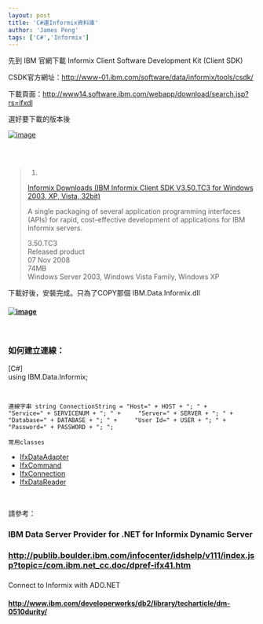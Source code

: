 ```yaml
---
layout: post
title: 'C#連Informix資料庫'
author: 'James Peng'
tags: ['C#','Informix']
---
```


先到 IBM 官網下載 Informix Client Software Development Kit (Client SDK)

CSDK官方網址：<http://www-01.ibm.com/software/data/informix/tools/csdk/>

下載頁面：<http://www14.software.ibm.com/webapp/download/search.jsp?rs=ifxdl>

選好要下載的版本後

[![image](http://lh3.ggpht.com/_AnTT9cbXdqY/SUmeENHBIlI/AAAAAAAAGFA/3ABGB7AylDc/image_thumb%5B18%5D.png?imgmax=800 "image")](http://lh5.ggpht.com/_AnTT9cbXdqY/SUmeDGlLM-I/AAAAAAAAGE8/sH6rBJh-z_o/s1600-h/image%5B7%5D.png)

#####  

> 1.  
> [Informix Downloads (IBM Informix Client SDK V3.50.TC3 for Windows
> 2003, XP, Vista,
> 32bit)](http://www14.software.ibm.com/webapp/download/preconfig.jsp?id=2008-05-15+10%3A17%3A15.804015R&S_TACT=104CBW71&S_CMP=)
>
> A single packaging of several application programming interfaces
> (APIs) for rapid, cost-effective development of applications for IBM
> Informix servers.
>
> 3.50.TC3  
> Released product  
> 07 Nov 2008  
> 74MB  
> Windows Server 2003, Windows Vista Family, Windows XP

下載好後，安裝完成。只為了COPY那個 IBM.Data.Informix.dll

#### [![image](http://lh3.ggpht.com/_AnTT9cbXdqY/SUmeFRT8MyI/AAAAAAAAGFI/OgOLszw9FpE/image_thumb%5B19%5D.png?imgmax=800 "image")](http://lh5.ggpht.com/_AnTT9cbXdqY/SUmeEip5ouI/AAAAAAAAGFE/v-hNMmSsSTQ/s1600-h/image%5B10%5D.png)

 

### 如何建立連線：

  
[C\#]  
using IBM.Data.Informix;

     

    連線字串 string ConnectionString = "Host=" + HOST + "; " +     "Service=" + SERVICENUM + "; " +     "Server=" + SERVER + "; " +     "Database=" + DATABASE + "; " +     "User Id=" + USER + "; " +     "Password=" + PASSWORD + "; ";

    常用classes

  

-   [IfxDataAdapter](http://publib.boulder.ibm.com/infocenter/idshelp/v111/topic/com.ibm.net_cc.doc/dpref-ifx51.htm#dqx1db2dataadapterclass)  
-   [IfxCommand](http://publib.boulder.ibm.com/infocenter/idshelp/v111/topic/com.ibm.net_cc.doc/dpref-ifx47.htm#dqx1db2commandclass)  
-   [IfxConnection](http://publib.boulder.ibm.com/infocenter/idshelp/v111/topic/com.ibm.net_cc.doc/dpref-ifx48.htm#dqx1db2connectionclass)  
-   [IfxDataReader](http://publib.boulder.ibm.com/infocenter/idshelp/v111/topic/com.ibm.net_cc.doc/dpref-ifx52.htm#dqx1db2datareaderclass)

  

 

請參考：  
  

### IBM Data Server Provider for .NET for Informix Dynamic Server

  

### <http://publib.boulder.ibm.com/infocenter/idshelp/v111/index.jsp?topic=/com.ibm.net_cc.doc/dpref-ifx41.htm>

  

###   
Connect to Informix with ADO.NET

  

#### [](http://publib.boulder.ibm.com/infocenter/idshelp/v111/index.jsp?topic=/com.ibm.net_cc.doc/dpref-ifx41.htm)<http://www.ibm.com/developerworks/db2/library/techarticle/dm-0510durity/>

  


